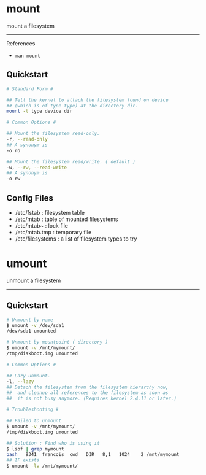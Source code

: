 # mount

mount a filesystem

---

References

- `man mount`

## Quickstart

```bash
# Standard Form #

## Tell the kernel to attach the filesystem found on device
## (which is of type type) at the directory dir.
mount -t type device dir

# Common Options #

## Mount the filesystem read-only.
-r, --read-only
## A synonym is
-o ro

## Mount the filesystem read/write. ( default )
-w, --rw, --read-write
## A synonym is
-o rw
```

## Config Files

- /etc/fstab : filesystem table
- /etc/mtab : table of mounted filesystems
- /etc/mtab~ : lock file
- /etc/mtab.tmp : temporary file
- /etc/filesystems : a list of filesystem types to try

# umount

unmount a filesystem

---

## Quickstart

```bash
# Unmount by name
$ umount -v /dev/sda1
/dev/sda1 umounted

# Unmount by mountpoint ( directory )
$ umount -v /mnt/mymount/
/tmp/diskboot.img umounted

# Common Options #

## Lazy unmount.
-l, --lazy
## Detach the filesystem from the filesystem hierarchy now,
##  and cleanup all references to the filesystem as soon as
##  it is not busy anymore. (Requires kernel 2.4.11 or later.)

# Troubleshooting #

## Failed to unmount
$ umount -v /mnt/mymount/
/tmp/diskboot.img umounted

## Solution : Find who is using it
$ lsof | grep mymount
bash   9341  francois  cwd   DIR   8,1   1024    2 /mnt/mymount
## IF exists
$ umount -lv /mnt/mymount/
```
